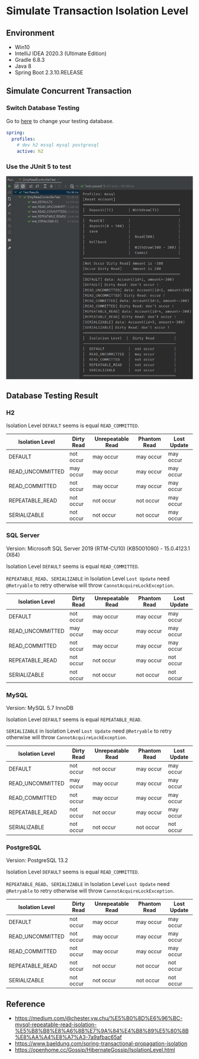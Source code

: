 # Simulate Transaction Isolation Level

## Environment
- Win10
- IntelliJ IDEA 2020.3 (Ultimate Edition)
- Gradle 6.8.3
- Java 8
- Spring Boot 2.3.10.RELEASE

## Simulate Concurrent Transaction

### Switch Database Testing
Go to [here](src/main/resources/config/application.yml) to change your testing database.
```yaml
spring:
  profiles:
    # dev h2 mssql mysql postgresql
    active: h2
```

### Use the JUnit 5 to test

![001](images/001.png)


## Database Testing Result

### H2

Isolation Level `DEFAULT` seems is equal `READ_COMMITTED`.

| Isolation Level | Dirty Read | Unrepeatable Read | Phantom Read | Lost Update |
| --------------- | ---------- | ----------------- | ------------ | ----------- |
| DEFAULT         | not occur  | may occur         | may occur    | may occur   |
| READ_UNCOMMITTED| may occur  | may occur         | may occur    | may occur   |
| READ_COMMITTED  | not occur  | may occur         | may occur    | may occur   |
| REPEATABLE_READ | not occur  | not occur         | not occur    | may occur   |
| SERIALIZABLE    | not occur  | not occur         | not occur    | may occur   |

### SQL Server

Version: Microsoft SQL Server 2019 (RTM-CU10) (KB5001090) - 15.0.4123.1 (X64)

Isolation Level `DEFAULT` seems is equal `READ_COMMITTED`.

`REPEATABLE_READ`、`SERIALIZABLE` in Isolation Level `Lost Update` need `@Retryable` to retry otherwise will throw `CannotAcquireLockException`.


| Isolation Level  | Dirty Read | Unrepeatable Read | Phantom Read | Lost Update |
| ---------------- | ---------- | ----------------- | ------------ | ----------- |
| DEFAULT          | not occur  | may occur         | may occur    | may occur   |
| READ_UNCOMMITTED | may occur  | may occur         | may occur    | may occur   |
| READ_COMMITTED   | not occur  | may occur         | may occur    | may occur   |
| REPEATABLE_READ  | not occur  | not occur         | may occur    | not occur   |
| SERIALIZABLE     | not occur  | not occur         | not occur    | not occur   |

### MySQL

Version: MySQL 5.7 InnoDB

Isolation Level `DEFAULT` seems is equal `REPEATABLE_READ`.

`SERIALIZABLE` in Isolation Level `Lost Update` need `@Retryable` to retry otherwise will throw `CannotAcquireLockException`.

| Isolation Level  | Dirty Read | Unrepeatable Read | Phantom Read | Lost Update |
| ---------------- | ---------- | ----------------- | ------------ | ----------- |
| DEFAULT          | not occur  | not occur         | may occur    | may occur   |
| READ_UNCOMMITTED | may occur  | may occur         | may occur    | may occur   |
| READ_COMMITTED   | not occur  | may occur         | may occur    | may occur   |
| REPEATABLE_READ  | not occur  | not occur         | may occur    | may occur   |
| SERIALIZABLE     | not occur  | not occur         | not occur    | not occur   |

### PostgreSQL 

Version: PostgreSQL 13.2

Isolation Level `DEFAULT` seems is equal `READ_COMMITTED`.

`REPEATABLE_READ`、`SERIALIZABLE` in Isolation Level `Lost Update` need `@Retryable` to retry otherwise will throw `CannotAcquireLockException`.

| Isolation Level  | Dirty Read | Unrepeatable Read | Phantom Read | Lost Update |
| ---------------- | ---------- | ----------------- | ------------ | ----------- |
| DEFAULT          | not occur  | may occur         | may occur    | may occur   |
| READ_UNCOMMITTED | not occur  | may occur         | may occur    | may occur   |
| READ_COMMITTED   | not occur  | may occur         | may occur    | may occur   |
| REPEATABLE_READ  | not occur  | not occur         | not occur    | not occur   |
| SERIALIZABLE     | not occur  | not occur         | not occur    | not occur   |


## Reference
- https://medium.com/@chester.yw.chu/%E5%B0%8D%E6%96%BC-mysql-repeatable-read-isolation-%E5%B8%B8%E8%A6%8B%E7%9A%84%E4%B8%89%E5%80%8B%E8%AA%A4%E8%A7%A3-7a9afbac65af
- https://www.baeldung.com/spring-transactional-propagation-isolation
- https://openhome.cc/Gossip/HibernateGossip/IsolationLevel.html